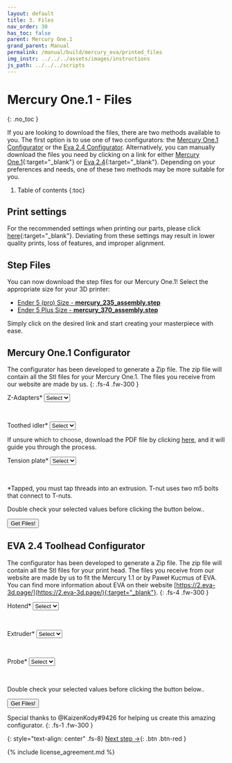```yaml
---
layout: default
title: 3. Files
nav_order: 30
has_toc: false
parent: Mercury One.1
grand_parent: Manual
permalink: /manual/build/mercury_eva/printed_files
img_instr: ../../../assets/images/instructions
js_path: ../../../scripts
---
```


# Mercury One.1 - Files
{: .no_toc }

If you are looking to download the files, there are two methods available to you. The first option is to use one of two configurators: the [Mercury One.1 Configurator](#mercury-one1-configurator) or the [Eva 2.4 Configurator](#eva-24-toolhead-configurator). Alternatively, you can manually download the files you need by clicking on a link for either [Mercury One.1](https://github.com/ZeroGDesign/docs/tree/gh-pages/docs/assets/stl/m1_1){:target="_blank"} or [Eva 2.4](https://github.com/ZeroGDesign/docs/tree/gh-pages/docs/assets/stl/eva2_4){:target="_blank"}. Depending on your preferences and needs, one of these two methods may be more suitable for you.

1. Table of contents
{:toc}

## Print settings

For the recommended settings when printing our parts, please click [here](/standard/print/settings){:target="_blank"}. Deviating from these settings may result in lower quality prints, loss of features, and improper alignment.

## Step Files

You can now download the step files for our Mercury One.1! Select the appropriate size for your 3D printer:

* <a href="../../../assets/stl/m1_1/mercury_235_assembly.step" download >Ender 5 (pro) Size - <b>mercury_235_assembly.step</b></a>
* <a href="../../../assets/stl/m1_1/mercury_370_assembly.step" download >Ender 5 Plus Size - <b>mercury_370_assembly.step</b></a>

Simply click on the desired link and start creating your masterpiece with ease.

<!-- Configurator Mercury One.1 -->
## Mercury One.1 Configurator

The configurator has been developed to generate a Zip file. The zip file will contain all the Stl files for your Mercury One.1. The files you receive from our website are made by us.
{: .fs-4 .fw-300 }

<div class="code-example" markdown="1">

<form action="post">

Z-Adapters*
<select class="list_dark" name="zadapter" id="zadapter">
    <option value="option0">Select</option>

</select><br/>

Toothed idler*
<select class="list_dark" name="tidler" id="tidler">
    <option value="option0">Select</option>
</select><br/>
<div class="fs-3 fw-300">If unsure which to choose, download the PDF file by clicking <a href="../../../assets/images/instructions/m1_1/spacer_instruction.pdf" download >here</a>, and it will guide you through the process.</div>

Tension plate* 
<select class="list_dark" name="tensionplate" id="tensionplate">
    <option value="option0">Select</option>

</select><br/>

<div class="fs-3 fw-300">*Tapped, you must tap threads into an extrusion. T-nut uses two m5 bolts that connect to T-nuts.</div>

<p class="fs-3 fw-300">Double check your selected values before clicking the button below..</p>

<button class="btn" onclick="zipAndDownload(getDocumentList('Mercury'), '../../../assets/stl/m1_1/' ,'Mercury');" type="submit"><i class="bi bi-cloud-arrow-down"></i> Get Files!</button>

<div class="status_text" id="progressMerc"></div>

</form>
</div>

<!-- End configurator Mercury One.1 -->

<!-- Configurators EVA 2.4 -->

## EVA 2.4 Toolhead Configurator

The configurator has been developed to generate a Zip file. The zip file will contain all the Stl files for your print head. The files you receive from our website are made by us to fit the Mercury 1.1 or by Paweł Kucmus of EVA. You can find more information about EVA on their website [https://2.eva-3d.page/](https://2.eva-3d.page/){:target="_blank"}.
{: .fs-4 .fw-300 }

<script src="{{page.js_path}}/file-saver.js" type="module"></script>
<script src="{{page.js_path}}/configurator_m1_1.js"></script>
<script src="{{page.js_path}}/jszip.min.js" type="module"></script>

<div class="code-example" markdown="1">

<form action="post">

Hotend* 
<select class="list_dark" name="hotend" id="hotend">
    <option value="option0">Select</option>

</select><br/>

Extruder* 
<select class="list_dark" name="extruder" id="extruder">
    <option value="option0">Select</option>

</select><br/>

Probe* 
<select class="list_dark" name="probe" id="probe">
    <option value="option0">Select</option>

</select><br/>

<p class="fs-3 fw-300">Double check your selected values before clicking the button below..</p>

<button class="btn" onclick="zipAndDownload(getDocumentList('Eva'), '../../../assets/stl/eva2_4/', 'Eva');" type="submit"><i class="bi bi-cloud-arrow-down"></i> Get Files!</button>

<div class="status_text" id="progressEVA"></div>

</form>

<script>
    window.addEventListener('load', function(event) {
        loadDataSet();
    });
</script>

</div>

<i class="bi bi-chat-square-text"></i> Special thanks to @KaizenKody#9426 for helping us create this amazing configurator.
{: .fs-1 .fw-300 }

<!-- End configurator EVA 2.4 -->

{: style="text-align: center" .fs-8}
[Next step &rarr;](/manual/build/mercury_eva/empty_frame){: .btn .btn-red }

{% include license_agreement.md %}
